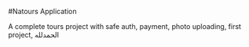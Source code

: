#Natours Application

A complete tours project with safe auth, payment, photo uploading,
first project, الحمدلله
